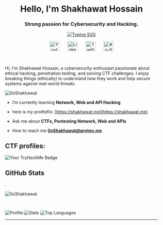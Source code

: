 <div align="center">
<h1 align="center">Hello, I'm Shakhawat Hossain</h1>
</div>
<h3 align="center">Strong passion for Cybersecurity and Hacking.</h3>
<p align="center">
<a href="https://shakhawat.me"><img src="https://readme-typing-svg.demolab.com?font=Roboto&size=30&pause=1000&color=7B3FE4&width=435&lines=Cybersecurity+Researcher;Network,+Web,+API+Pentester;Computer+Science+Student;App+Developer;Technopreneur" alt="Typing SVG" /></a>
<!-- Social icons section -->
<p align="center">
  <a href="https://www.youtube.com/@0xShakhawat"><img width="32px" alt="Youtube" title="Youtube" src="https://i.imgur.com/qiXu7b2.png"/></a>
  &#8287;&#8287;&#8287;&#8287;&#8287;
  <a href="https://www.linkedin.com/in/0xShakhawat"><img width="32px" alt="LinkedIn" title="LinkedIn" src="https://i.imgur.com/yRpa1dQ.png"/></a>
  &#8287;&#8287;&#8287;&#8287;&#8287;
  <a href="https://twitter.com/0xShakhawat"><img width="32px" alt="Twitter" title="Twitter" src="https://i.imgur.com/AixJgnm.png"/></a>
  &#8287;&#8287;&#8287;&#8287;&#8287;
  <a href="https://ko-fi.com/0xShakhawat"><img width="32px" alt="Ko-fi" title="Buy me a coffee" src="https://i.imgur.com/PpLeD3K.png"/></a>
</p>

<br/>
  
Hi, I'm Shakhawat Hossain, a cybersecurity enthusiast passionate about ethical hacking, penetration testing, and solving CTF challenges. I enjoy breaking things (ethically) to understand how they work and help secure systems against real-world threats.  

<p align="left"> <img src="https://komarev.com/ghpvc/?username=0xShakhawat&label=Profile%20views&color=0e75b6&style=flat" alt="0xShakhawat" /> </p>

-  I’m currently learning **Network, Web and API Hacking**

-  here is my protfolfio: [https://shakhawat.me](https://shakhawat.me)

-  Ask me about **CTFs, Pentesting Network, Web and APIs**

-  How to reach me **0xShakhawat@proton.me**

## CTF profiles:
<img src="https://tryhackme-badges.s3.amazonaws.com/0xShakhawat.png" alt="Your TryHackMe Badge" />

## GitHub Stats  
.  
<p><img align="center" src="https://github-readme-streak-stats.herokuapp.com/?user=0xShakhawat&" alt="0xShakhawat" /></p>  
  
<br/>  

![Profile](http://github-profile-summary-cards.vercel.app/api/cards/profile-details?username=0xShakhawat&theme=github_dark)
![Stats](http://github-profile-summary-cards.vercel.app/api/cards/stats?username=0xShakhawat&theme=github_dark)
![Top Languages](http://github-profile-summary-cards.vercel.app/api/cards/repos-per-language?username=0xShakhawat&theme=github_dark)

---